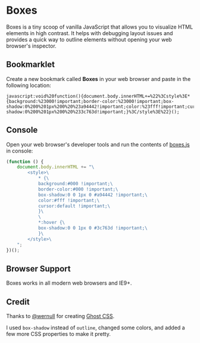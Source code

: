 # Boxes

Boxes is a tiny scoop of vanilla JavaScript that allows you to visualize HTML elements in high contrast. It helps with debugging layout issues and provides a quick way to outline elements without opening your web browser's inspector.

## Bookmarklet

Create a new bookmark called **Boxes** in your web browser and paste in the following location:

```
javascript:void%20function(){document.body.innerHTML+=%22%3Cstyle%3E*{background:%23000!important;border-color:%23000!important;box-shadow:0%200%201px%200%20%23a94442!important;color:%23fff!important;cursor:default!important;}*:hover{box-shadow:0%200%201px%200%20%233c763d!important;}%3C/style%3E%22}();
```

## Console

Open your web browser's developer tools and run the contents of [boxes.js](boxes.js) in console:

```js
(function () {
    document.body.innerHTML += "\
        <style>\
            * {\
            background:#000 !important;\
            border-color:#000 !important;\
            box-shadow:0 0 1px 0 #a94442 !important;\
            color:#fff !important;\
            cursor:default !important;\
            }\
            \
            *:hover {\
            box-shadow:0 0 1px 0 #3c763d !important;\
            }\
        </style>\
    ";
})();
```

## Browser Support

Boxes works in all modern web browsers and IE9+.

## Credit

Thanks to [@wernull](https://gist.github.com/wernull) for creating [Ghost CSS](https://gist.github.com/wernull/e9456b7aba5a3f9f91a6).

I used `box-shadow` instead of `outline`, changed some colors, and added a few more CSS properties to make it pretty.
